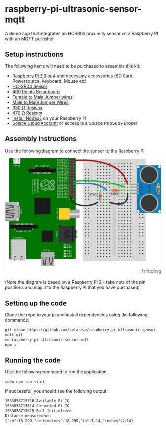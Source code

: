 # raspberry-pi-ultrasonic-sensor-mqtt

A demo app that integrates an HCSR04 proximity sensor on a Raspberry PI with an MQTT publisher

## Setup instructions

The following items will need to be purchased to assemble this kit:

- [Raspberry Pi 2,3 or 4](https://www.adafruit.com/index.php?main_page=category&cPath=105) and necessary accessories (SD Card, Powersource, Keyboard, Mouse etc)
- [HC-SR04 Sensor](https://smile.amazon.com/gp/product/B07RGB4W8V/ref=ppx_yo_dt_b_asin_title_o01_s00?ie=UTF8&psc=1)
- [400 Points Breadboard](https://smile.amazon.com/gp/product/B0819VF8T3/ref=ppx_yo_dt_b_asin_title_o08_s00?ie=UTF8&psc=1)
- [Female to Male Jumper wires](https://smile.amazon.com/gp/product/B077N7J6C4/ref=ppx_yo_dt_b_asin_title_o02_s00?ie=UTF8&psc=1)
- [Male to Male Jumper Wires](https://smile.amazon.com/gp/product/B005TZJ0AM/ref=ppx_yo_dt_b_asin_title_o02_s00?ie=UTF8&psc=1)
- [330 Ω Resistor](https://smile.amazon.com/gp/product/B07QH5PFG3/ref=ppx_yo_dt_b_asin_title_o08_s01?ie=UTF8&psc=1)
- [470 Ω Resistor](https://smile.amazon.com/gp/product/B07QG1V4BH/ref=ppx_yo_dt_b_asin_title_o08_s01?ie=UTF8&psc=1)
- [Install NodeJS](https://nodejs.org/en/) on your Raspberry PI
- [Solace Cloud Account](https://solace.com/cloud-learning/group_getting_started/ggs_signup.html) or access to a Solace PubSub+ Broker

## Assembly instructions

Use the following diagram to connect the sensor to the Raspberry PI ![Breadboard Diagram](https://raw.githubusercontent.com/fivdi/pi-io/master/doc/hc-sr04-two-pin.png)

(Note the diagram is based on a Raspberry Pi 2 - take note of the pin positions and map it to the Raspberry PI that you have purchased)

## Setting up the code

Clone the repo to your pi and install dependencies using the following commands:

```
git clone https://github.com/solacese/raspberry-pi-ultrasonic-sensor-mqtt.git
cd raspberry-pi-ultrasonic-sensor-mqtt
npm i
```

## Running the code

Use the following command to run the application,

`sudo npm run start`

If successful, you should see the following output:

```
1583858715516 Available Pi-IO
1583858715614 Connected Pi-IO
1583858715619 Repl Initialized
Distance measurement: {"cm":18.299,"centimeters":18.299,"in":7.14,"inches":7.14}
```
